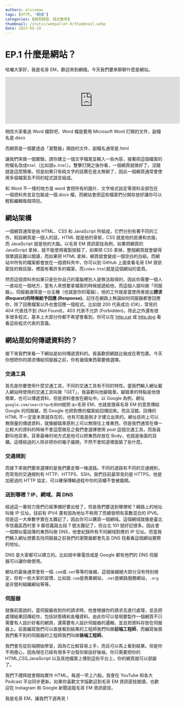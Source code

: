 ```yaml
---
authors: elvismao
tags: [HTTP, "網棧"]
categories: [網頁開發，程式教學]
thumbnail: /static/webpallet-0/thumbnail.webp
date: 2023-05-29
---
```


# EP.1 什麼是網站？

哈囉大家好，我是毛哥 EM，歡迎來到網棧。今天我們要來聊聊什麼是網站。

<iframe width="560" src="https://www.youtube-nocookie.com/embed/lOecpIqOjjY?si=kh_Yr1m4bhFP2sGe" title="YouTube video player" frameborder="0" allow="accelerometer; autoplay; clipboard-write; encrypted-media; gyroscope; picture-in-picture; web-share" referrerpolicy="strict-origin-when-cross-origin" allowfullscreen></iframe>

相信大家看過 Word 檔對吧，Word 檔是要用 Microsoft Word 打開的文件，副檔名是.docx

而網頁是一個要透過「瀏覽器」開啟的文件，副檔名通常是.html

讓我們來做一個實驗。請你建立一個文字檔案並輸入一些內容，接著把這個檔案的附檔名改成`html`（比如說`a.html`）。雙擊打開之後你看，一個網頁就做好了。沒錯就是這麼簡單。但是如果只有純文字的話實在是太無聊了，因此一個網頁通常會使用多個檔案及不同的程式語言組成。

和 Word 不一樣的地方是 word 會把所有的圖片、文字格式設定等資料全部包在一個資料夾並且包裝成一個.docx 檔，而網站會把這些檔案們分開存放好讓你可以輕鬆編輯每個項目。

## 網站架構

一個網頁通常是由 HTML、CSS 和 JavaScript 所組成，它們分別有著不同的工作。假設網頁是一個人的話，HTML 就是他的骨架，CSS 就是他的皮膚和衣服，而 JavaScript 就是他的大腦。以毛哥 EM 資訊密技為例，如果把網頁的 JavaScript 拿掉，就不能使用複製按鈕了，如果把 CSS 拿掉，整個網頁就會變得很單調且難以閱讀，而如果把 HTML 拿掉，網頁就會變成一個空白的白紙。而網站中所有的檔案都會放在一個資料夾中，你可以到 GitHub 上面查看毛哥 EM 資訊密技的根目錄，裡面有著許多的檔案，而`index.html`就是這個網站的首頁。

然而這個資料夾如果只是在你自己的電腦裡別人是無法取得的，因此你需要一個人一直站在一個地方，當有人來想要拿檔案的時候就遞給他，而這個人就叫做「伺服器」。伺服器通常是一台主機（也就是你的電腦），他的工作就是當使用者提出**請求 (Request)**的時候給予**回應 (Response)**。記住在網路上無論如何伺服器都會回應你，除了回應檔案以外也會回應一個程式。比如說 200 代表成功 (OK)，常見的 404 代表找不到 (Not Found)，403 代表不允許 (Forbidden)。除此之外還有很多很多程式，基本上大部分你都不希望會看到。你可以在 [http.cat](https://http.cat) 或 [http.dog](https://http.dog) 看看這些程式代表的意義。

## 網站是如何傳遞資料的？

接下來我們來看一下網站是如何傳遞資料的。我喜歡把網路比喻成在寄包裹。今天你想把你的請求傳給伺服器之前，你有幾個東西需要做選擇。

### 交通工具

首先是你要使用什麼交通工具，不同的交通工具有不同的特性。當我們輸入網址載入網站時使用的交通工具叫做「GET」，我喜歡叫他腳踏車。腳踏車的特點是他很簡單，也可以傳遞資料，但是資料會放在網址中。以 Google 為例，網址`google.com/search?q=毛哥EM`就把 q=毛哥 EM，也就是搜尋毛哥 EM 的意思傳給 Google 的伺服器，而 Google 也把對應的檔案給回傳回來。而且沒錯，回傳的 HTML 不一定是本來就存在的，也有可能是剛才才建立出來的。網址技術上可以無限量的傳遞資料，就像腳踏車原則上可以無限往上堆東西，但是我們通常在傳一比較大的資料的時候不會這麼做反之我們會選擇使用 post 這個交通工具，而我喜歡叫他貨車。貨車最棒的地方式是他可以把東西存放在 Body，也就是後面的貨櫃。這樣經過的人除非把你的箱子撬開，不然不會知道裡面裝了些什麼。

### 交通規則

而接下來我們要來選擇的是我們要走哪一條道路。不同的道路有不同的交通規則，而常見的交通規則有 HTTP、HTTPS、SSH。我們目前最常見的是 HTTPS，他是加密過的 HTTP 協定，可以確保傳輸過程中你的貨櫃不會被撬開。

### 送到哪裡？IP、網域、與 DNS

經過這一番努力我們已經準備好要出發了，但是我們要送到哪裡呢？網路上的地址叫做 IP 位址。目前有 IPV4 還有因為地址不夠用了而被發明有英數混合的 IPV6。但是這一大串數字實在太難記了，因此你可以購買一個網域。這個網域就像是臺北市信義區西村里 8 鄰信義路五段 7 號太難記了，但台北 101 就好記很多。因此會一個類似電話簿的東西叫做 DNS，他會紀錄所有不同網域對應的 IP 位址。而當我們輸入網址想要去找伺服器之前我們的瀏覽器都會先去 DNS 找看看這個網站實際的地址。

DNS 是大家都可以建立的。比如說中華電信或是 Google 都有他們的 DNS 伺服器可以讓你做使用。

網址的最後通常會有一個`.com`或`.net`等等的後綴，這個後綴絕大部分沒有特別規定，但有一些大家的習慣，比如說`.com`是商業網站，`.net`是網路服務網站，`.org`是非營利組織網站等等。

### 伺服器

就像前面說的，當伺服器收到你的請求時，他會根據你的請求去進行處理，並且把處理結果回傳給你，包括狀態碼和各種資料。由此你可以發現要製作一個網頁不只需要有人設計好看的網頁，還需要有人設計伺服器的邏輯，並且把資料存放在伺服器上。前面編寫我們可以直接看到結果的工程師我們叫做**前端工程師**，而編寫後面我們看不到的伺服器的工程師我們叫做**後端工程師**。

我們會先從前端開始學習，因為它比較容易上手，而且可以馬上看到結果。但是你不用擔心，因為現在已經有很多平台幫你架設好後端，你只需要把你的 HTML,CSS,JavaScript 以及其他檔案上傳到這些平台上，你的網頁就可以部屬了。

我們下禮拜就會開始實作 HTML。每週一早上六點，我會在 YouTube 和各大 Podcast 平台同步更新。如果你喜歡文字版歡迎到毛哥 EM 資訊密技閱讀，也歡迎在 Instagram 和 Google 新聞追蹤毛哥 EM 資訊密技。

我是毛哥 EM，讓我們下週再見！
